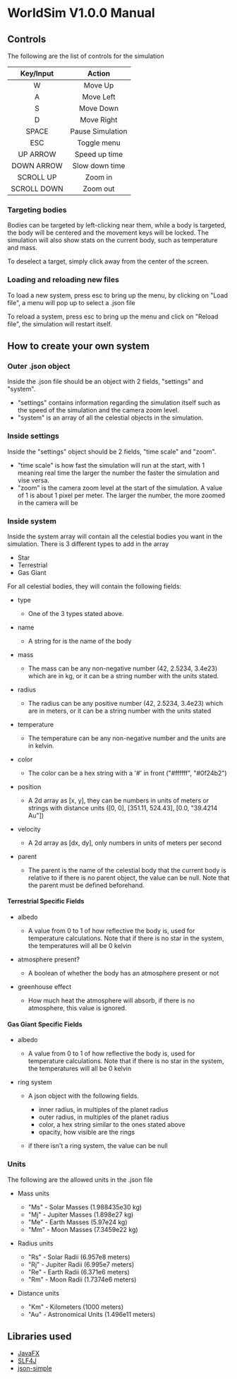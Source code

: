 # WorldSim V1.0.0 Manual

## Controls
The following are the list of controls for the simulation

|  Key/Input  |      Action      |
|:-----------:|:----------------:|
|      W      |     Move Up      |
|      A      |    Move Left     |
|      S      |    Move Down     |
|      D      |    Move Right    |
|    SPACE    | Pause Simulation |
|     ESC     |   Toggle menu    |
|  UP ARROW   |  Speed up time   |
| DOWN ARROW  |  Slow down time  |
|  SCROLL UP  |     Zoom in      |
| SCROLL DOWN |     Zoom out     |

### Targeting bodies

Bodies can be targeted by left-clicking near them, while a body is targeted,
the body will be centered and the movement keys will be locked.
The simulation will also show stats on the current body, 
such as temperature and mass.

To deselect a target, simply click away from the center of the screen.

### Loading and reloading new files

To load a new system, press esc to bring up the menu, by clicking on "Load file", 
a menu will pop up to select a .json file

To reload a system, press esc to bring up the menu and click on "Reload file",
the simulation will restart itself.

## How to create your own system

### Outer .json object

Inside the .json file should be an object with 2 fields, "settings" and "system".
- "settings" contains information regarding the simulation itself such as the speed
of the simulation and the camera zoom level. 
- "system" is an array of all the celestial objects in the simulation.

### Inside settings

Inside the "settings" object should be 2 fields, "time scale" and "zoom".

- "time scale" is how fast the simulation will run at the start, with 1 meaning
real time the larger the number the faster the simulation and vise versa.
- "zoom" is the camera zoom level at the start of the simulation. A value of 1 is
about 1 pixel per meter. The larger the number, the more zoomed in the camera will be

### Inside system

Inside the system array will contain all the celestial bodies you want in the simulation.
There is 3 different types to add in the array

- Star
- Terrestrial
- Gas Giant

For all celestial bodies, they will contain the following fields:

- type

  - One of the 3 types stated above. 
- name

  - A string for is the name of the body
- mass

  - The mass can be any non-negative number (42, 2.5234, 3.4e23) which are in kg,
  or it can be a string number with the units stated.
- radius

  - The radius can be any positive number (42, 2.5234, 3.4e23) which are in meters,
  or it can be a string number with the units stated
- temperature

  - The temperature can be any non-negative number and the units are in kelvin.
- color

    - The color can be a hex string with a '#' in front ("#ffffff", "#0f24b2")
- position

  - A 2d array as [x, y], they can be numbers in units of meters or strings with distance units 
  ([0, 0], [351.11, 524.43], [0.0, "39.4214 Au"]) 
- velocity

    - A 2d array as [dx, dy], only numbers in units of meters per second
- parent

  - The parent is the name of the celestial body that the current body is relative to
  if there is no parent object, the value can be null.
  Note that the parent must be defined beforehand.

#### Terrestrial Specific Fields

- albedo

  - A value from 0 to 1 of how reflective the body is, used for temperature calculations.
  Note that if there is no star in the system, the temperatures will all be 0 kelvin
- atmosphere present?

  - A boolean of whether the body has an atmosphere present or not
- greenhouse effect

  - How much heat the atmosphere will absorb, if there is no atmosphere, this value is ignored.

#### Gas Giant Specific Fields

- albedo

    - A value from 0 to 1 of how reflective the body is, used for temperature calculations.
      Note that if there is no star in the system, the temperatures will all be 0 kelvin
- ring system

  - A json object with the following fields.
  
    - inner radius, in multiples of the planet radius
    - outer radius, in multiples of the planet radius
    - color, a hex string similar to the ones stated above
    - opacity, how visible are the rings
  - if there isn't a ring system, the value can be null
  


### Units

The following are the allowed units in the .json file

- Mass units

  - "Ms" - Solar Masses (1.988435e30 kg)
  - "Mj" - Jupiter Masses (1.898e27 kg)
  - "Me" - Earth Masses (5.97e24 kg)
  - "Mm" - Moon Masses (7.3459e22 kg)
- Radius units

  - "Rs" - Solar Radii (6.957e8 meters)
  - "Rj" - Jupiter Radii (6.995e7 meters)
  - "Re" - Earth Radii (6.371e6 meters)
  - "Rm" - Moon Radii (1.7374e6 meters)
- Distance units

    - "Km" - Kilometers (1000 meters)
    - "Au" - Astronomical Units (1.496e11 meters)

## Libraries used

- [JavaFX](https://openjfx.io)
- [SLF4J](https://www.slf4j.org/index.html)
- [json-simple](https://code.google.com/archive/p/json-simple/)